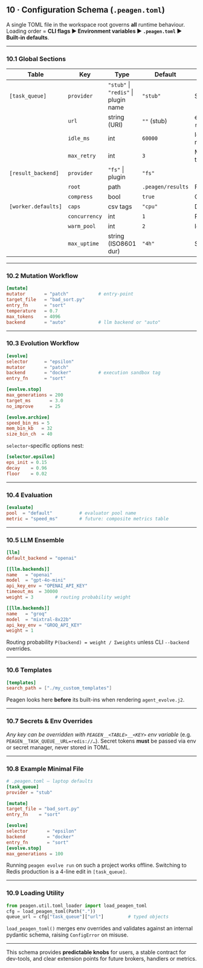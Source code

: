 ## 10 · Configuration Schema (`.peagen.toml`)

A single TOML file in the workspace root governs **all** runtime behaviour.
Loading order = **CLI flags ▶ Environment variables ▶ `.peagen.toml` ▶ Built-in defaults**.

---

### 10.1  Global Sections

| Table               | Key           | Type                                 | Default           | Purpose                                        |
| ------------------- | ------------- | ------------------------------------ | ----------------- | ---------------------------------------------- |
| `[task_queue]`      | `provider`    | `"stub"` \| `"redis"` \| plugin name | `"stub"`          | Selects `TaskQueue` adapter.                   |
|                     | `url`         | string (URI)                         | `""` (stub)       | e.g. `redis://user:pw@host:6379/0`.            |
|                     | `idle_ms`     | int                                  | `60000`           | Idle threshold for orphan reclaim.             |
|                     | `max_retry`   | int                                  | `3`               | Moves to dead-letter after this many attempts. |
| `[result_backend]`  | `provider`    | `"fs"` \| plugin                     | `"fs"`            |                                                |
|                     | `root`        | path                                 | `.peagen/results` | FS backend directory.                          |
|                     | `compress`    | bool                                 | `true`            | Gzip MessagePack files.                        |
| `[worker.defaults]` | `caps`        | csv tags                             | `"cpu"`           | Default `WORKER_CAPS`.                         |
|                     | `concurrency` | int                                  | `1`               | Parallel tasks per pod.                        |
|                     | `warm_pool`   | int                                  | `2`               | Idle pod buffer.                               |
|                     | `max_uptime`  | string (ISO8601 dur)                 | `"4h"`            | Self-recycle.                                  |

---

### 10.2  Mutation Workflow

```toml
[mutate]
mutator       = "patch"           # entry-point
target_file   = "bad_sort.py"
entry_fn      = "sort"
temperature   = 0.7
max_tokens    = 4096
backend       = "auto"            # llm backend or "auto"
```

---

### 10.3  Evolution Workflow

```toml
[evolve]
selector      = "epsilon"
mutator       = "patch"
backend       = "docker"          # execution sandbox tag
entry_fn      = "sort"

[evolve.stop]
max_generations = 200
target_ms       = 3.0
no_improve      = 25

[evolve.archive]
speed_bin_ms = 5
mem_bin_kb   = 32
size_bin_ch  = 40
```

`selector`-specific options nest:

```toml
[selector.epsilon]
eps_init = 0.15
decay    = 0.96
floor    = 0.02
```

---

### 10.4  Evaluation

```toml
[evaluate]
pool  = "default"          # evaluator pool name
metric = "speed_ms"        # future: composite metrics table
```

---

### 10.5  LLM Ensemble

```toml
[llm]
default_backend = "openai"

[[llm.backends]]
name   = "openai"
model  = "gpt-4o-mini"
api_key_env = "OPENAI_API_KEY"
timeout_ms  = 30000
weight = 3        # routing probability weight

[[llm.backends]]
name   = "groq"
model  = "mixtral-8x22b"
api_key_env = "GROQ_API_KEY"
weight = 1
```

Routing probability `P(backend) = weight / Σweights` unless CLI `--backend` overrides.

---

### 10.6  Templates

```toml
[templates]
search_path = ["./my_custom_templates"]
```

Peagen looks here **before** its built-ins when rendering `agent_evolve.j2`.

---

### 10.7  Secrets & Env Overrides

*Any key can be overridden with `PEAGEN__<TABLE>__<KEY>` env variable*
(e.g. `PEAGEN__TASK_QUEUE__URL=redis://…`).
Secret tokens **must** be passed via env or secret manager, never stored in TOML.

---

### 10.8  Example Minimal File

```toml
# .peagen.toml — laptop defaults
[task_queue]
provider = "stub"

[mutate]
target_file = "bad_sort.py"
entry_fn    = "sort"

[evolve]
selector       = "epsilon"
backend        = "docker"
entry_fn       = "sort"
[evolve.stop]
max_generations = 100
```

Running `peagen evolve run` on such a project works offline.
Switching to Redis production is a 4-line edit in `[task_queue]`.

---

### 10.9  Loading Utility

```python
from peagen.util.toml_loader import load_peagen_toml
cfg = load_peagen_toml(Path("."))
queue_url = cfg["task_queue"]["url"]         # typed objects
```

`load_peagen_toml()` merges env overrides and validates against an internal
pydantic schema, raising `ConfigError` on misuse.

---

This schema provides **predictable knobs** for users, a stable contract for
dev-tools, and clear extension points for future brokers, handlers or metrics.
